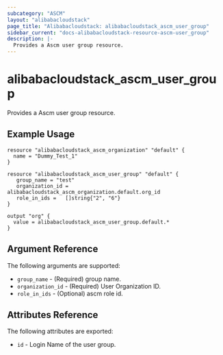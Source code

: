 ```yaml
---
subcategory: "ASCM"
layout: "alibabacloudstack"
page_title: "Alibabacloudstack: alibabacloudstack_ascm_user_group"
sidebar_current: "docs-alibabacloudstack-resource-ascm-user_group"
description: |-
  Provides a Ascm user group resource.
---
```


# alibabacloudstack\_ascm_user_group

Provides a Ascm user group resource.

## Example Usage

```
resource "alibabacloudstack_ascm_organization" "default" {
  name = "Dummy_Test_1"
}

resource "alibabacloudstack_ascm_user_group" "default" {
   group_name = "test"
   organization_id = alibabacloudstack_ascm_organization.default.org_id
   role_in_ids =   []string{"2", "6"}
}

output "org" {
  value = alibabacloudstack_ascm_user_group.default.*
}
```
## Argument Reference

The following arguments are supported:

* `group_name` - (Required) group name. 
* `organization_id` - (Required) User Organization ID.
* `role_in_ids` - (Optional) ascm role id.

## Attributes Reference

The following attributes are exported:

* `id` - Login Name of the user group.